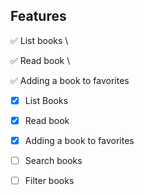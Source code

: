 
## Features
✅ List books \

✅ Read book \

✅ Adding a book to favorites 

- [x] List Books

- [x] Read book

- [x] Adding a book to favorites

- [ ] Search books

- [ ] Filter books
